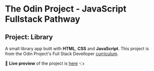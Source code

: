 # The Odin Project - JavaScript Fullstack Pathway

## Project: Library

A small library app built with **HTML**, **CSS** and **JavaScript**.
This project is from the Odin Project's Full Stack Develloper [curriculum](https://www.theodinproject.com/lessons/node-path-javascript-weather-app).

🔗 **Live preview** of the project is [here](https://dr3wsky.github.io/weather-app/) :point_left:
